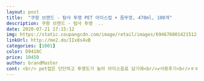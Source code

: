 ```yaml
---
layout: post 
title:  "쿠팡 브랜드 - 탐사 투명 PET 아이스컵 + 돔뚜껑, 470ml, 100개" 
description: 쿠팡 브랜드 - 탐사 투명  ..
date: 2020-07-21 17:15:12 
img: https://static.coupangcdn.com/image/retail/images/694676001421512-f6e324c9-203b-4e0c-a260-0854ec5307d0.jpg 
linkUrl: http://me2.do/IIx8s4vB 
categories: [1001] 
color: D9418C 
price: 10450 
author: brandMaster 
cont: <br/> pet컵은 단단하고 투명도가 높아 아이스음료 담기에<br/>✔️사용후기<br/>ㅎㅎ단단한 편이라 음료가 흐르거나 하지 않아서 좋았어요!!!<br/>간혹 약한 pet컵 사용하면 중간에 깨져서 음료 흘린적이 있는데<br/>그래서 회사에서 두고 쓰기 매우 편한 것 같아요<br/>단가 때문에 얇게 만들어진 컵들은 힘이 없어서<br/>돔 뚜껑 형태라 위에 휘핑크림 같은 것도 올릴 수 있어서 좋아요<br/>두께는 얇지도 두껍지도 않고 적당한 것 같구요<br/>뚜껑 끼울때 잘 구겨져 힘들고,<br/>뚜껑이 잘 안 끼워져서 애먹이는 것들도 있는데<br/>바닥과 컵 윗부분은 단단하게 만들어져 힘이 있고<br/>분리수거도 쉽게 할 수 있어서 좋네요 ㅎㅎ<br/>사무실에서 편하게 사용 할 수 있을것 같아요 ㅎㅎ<br/>사실 회사에서 유리컵 쓰면 설거지가 너무 불편하거든요<br/>사용해보니까 470ml가 생각보다 진짜 큰 용량이네요<br/> 
---
```

 